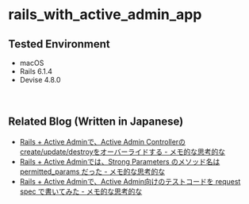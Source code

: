 # rails_with_active_admin_app

## Tested Environment

- macOS
- Rails 6.1.4
- Devise 4.8.0

　  

## Related Blog (Written in Japanese)

- [Rails + Active Adminで、Active Admin Controllerのcreate/update/destroyをオーバーライドする - メモ的な思考的な](https://thinkami.hatenablog.com/entry/2021/07/17/214820)
- [Rails + Active Adminでは、Strong Parameters のメソッド名は permitted_params だった - メモ的な思考的な](https://thinkami.hatenablog.com/entry/2021/07/19/001805)
- [Rails + Active Adminで、Active Admin向けのテストコードを request spec で書いてみた - メモ的な思考的な](https://thinkami.hatenablog.com/entry/2021/07/22/221746)
